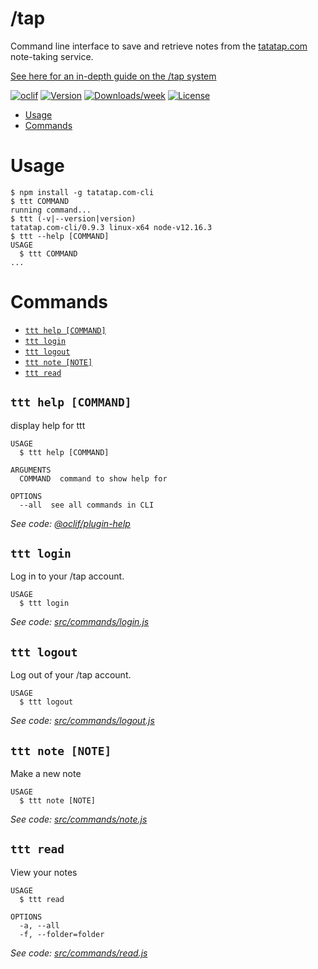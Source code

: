 /tap
=====

Command line interface to save and retrieve notes from the [tatatap.com](https://www.tatatap.com) note-taking service.

[See here for an in-depth guide on the /tap system](https://tatatap.com/how-to)

[![oclif](https://img.shields.io/badge/cli-oclif-brightgreen.svg)](https://oclif.io)
[![Version](https://img.shields.io/npm/v/tttap.svg)](https://npmjs.org/package/tttap)
[![Downloads/week](https://img.shields.io/npm/dw/tttap.svg)](https://npmjs.org/package/tttap)
[![License](https://img.shields.io/npm/l/tttap.svg)](https://github.com/thumblab/tttap/blob/master/package.json)

<!-- toc -->
* [Usage](#usage)
* [Commands](#commands)
<!-- tocstop -->
# Usage
<!-- usage -->
```sh-session
$ npm install -g tatatap.com-cli
$ ttt COMMAND
running command...
$ ttt (-v|--version|version)
tatatap.com-cli/0.9.3 linux-x64 node-v12.16.3
$ ttt --help [COMMAND]
USAGE
  $ ttt COMMAND
...
```
<!-- usagestop -->
# Commands
<!-- commands -->
* [`ttt help [COMMAND]`](#ttt-help-command)
* [`ttt login`](#ttt-login)
* [`ttt logout`](#ttt-logout)
* [`ttt note [NOTE]`](#ttt-note-note)
* [`ttt read`](#ttt-read)

## `ttt help [COMMAND]`

display help for ttt

```
USAGE
  $ ttt help [COMMAND]

ARGUMENTS
  COMMAND  command to show help for

OPTIONS
  --all  see all commands in CLI
```

_See code: [@oclif/plugin-help](https://github.com/oclif/plugin-help/blob/v3.0.1/src/commands/help.ts)_

## `ttt login`

Log in to your /tap account.

```
USAGE
  $ ttt login
```

_See code: [src/commands/login.js](https://github.com/thumblab/tatatap-cli/blob/v0.9.3/src/commands/login.js)_

## `ttt logout`

Log out of your /tap account.

```
USAGE
  $ ttt logout
```

_See code: [src/commands/logout.js](https://github.com/thumblab/tatatap-cli/blob/v0.9.3/src/commands/logout.js)_

## `ttt note [NOTE]`

Make a new note

```
USAGE
  $ ttt note [NOTE]
```

_See code: [src/commands/note.js](https://github.com/thumblab/tatatap-cli/blob/v0.9.3/src/commands/note.js)_

## `ttt read`

View your notes

```
USAGE
  $ ttt read

OPTIONS
  -a, --all
  -f, --folder=folder
```

_See code: [src/commands/read.js](https://github.com/thumblab/tatatap-cli/blob/v0.9.3/src/commands/read.js)_
<!-- commandsstop -->
